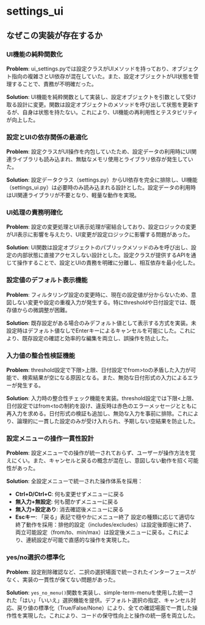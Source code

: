 # settings_ui

## なぜこの実装が存在するか

### UI機能の純粋関数化
**Problem**: ui_settings.pyでは設定クラスがUIメソッドを持っており、オブジェクト指向の複雑さとUI依存が混在していた。また、設定オブジェクトがUI状態を管理することで、責務が不明確だった。

**Solution**: UI機能を純粋関数として実装し、設定オブジェクトを引数として受け取る設計に変更。関数は設定オブジェクトのメソッドを呼び出して状態を更新するが、自身は状態を持たない。これにより、UI機能の再利用性とテスタビリティが向上した。

### 設定とUIの依存関係の最適化
**Problem**: 設定クラスがUI操作を内包していたため、設定データの利用時にUI関連ライブラリも読み込まれ、無駄なメモリ使用とライブラリ依存が発生していた。

**Solution**: 設定データクラス（settings.py）からUI依存を完全に排除し、UI機能（settings_ui.py）は必要時のみ読み込まれる設計とした。設定データの利用時はUI関連ライブラリが不要となり、軽量な動作を実現。

### UI処理の責務明確化
**Problem**: 設定の変更処理とUI表示処理が密結合しており、設定ロジックの変更がUI表示に影響を与えたり、UI変更が設定ロジックに影響する問題があった。

**Solution**: UI関数は設定オブジェクトのパブリックメソッドのみを呼び出し、設定の内部状態に直接アクセスしない設計とした。設定クラスが提供するAPIを通じて操作することで、設定とUIの責務を明確に分離し、相互依存を最小化した。

### 設定値のデフォルト表示機能
**Problem**: フィルタリング設定の変更時に、現在の設定値が分からないため、意図しない変更や設定の重複入力が発生する。特にthresholdや日付設定では、既存値からの微調整が困難。

**Solution**: 既存設定がある場合のみデフォルト値として表示する方式を実装。未設定時はデフォルト値なしでEnterキーによるキャンセルを可能にした。これにより、既存設定の確認と効率的な編集を両立し、誤操作を防止した。

### 入力値の整合性検証機能
**Problem**: threshold設定で下限>上限、日付設定でfrom>toの矛盾した入力が可能で、検索結果が空になる原因となる。また、無効な日付形式の入力によるエラーが発生する。

**Solution**: 入力時の整合性チェック機能を実装。threshold設定では下限<上限、日付設定ではfrom<toの制約を設け、違反時は赤色のエラーメッセージとともに再入力を求める。日付形式の検証も追加し、無効な入力を事前に排除。これにより、論理的に一貫した設定のみが受け入れられ、予期しない空結果を防止した。

### 設定メニューの操作一貫性設計
**Problem**: 設定メニューでの操作が統一されておらず、ユーザーが操作方法を覚えにくい。また、キャンセルと戻るの概念が混在し、意図しない動作を招く可能性があった。

**Solution**: 全設定メニューで統一された操作体系を採用：
- **Ctrl+D/Ctrl+C**: 何も変更せずメニューに戻る
- **無入力+無設定**: 何も聞かずメニューに戻る  
- **無入力+設定あり**: 消去確認後メニューに戻る
- **Escキー**: 「戻る」表記で穏やかにメニュー終了
設定の種類に応じて適切な終了動作を採用：排他的設定（includes/excludes）は設定後即座に終了、両立可能設定（from/to、min/max）は設定後メニューに戻る。これにより、連続設定が可能で直感的な操作を実現した。

### yes/no選択の標準化
**Problem**: 設定削除確認など、二択の選択場面で統一されたインターフェースがなく、実装の一貫性が保てない問題があった。

**Solution**: `yes_no_menu()`関数を実装し、simple-term-menuを使用した統一された「はい」「いいえ」選択機能を提供。デフォルト選択の指定、キャンセル対応、戻り値の標準化（True/False/None）により、全ての確認場面で一貫した操作性を実現した。これにより、コードの保守性向上と操作の統一感を両立した。